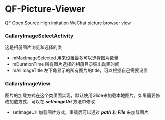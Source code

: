 # QF-Picture-Viewer
QF Open Source High imitation WeChat picture browser view

### GallaryImageSelectActivity
这是相册图片浏览和选择的类

* mMaxImageSelected 用来设置最多可以选择图片数量
* mDurationTime 所有图片选择的相册目录弹出动画时间
* mAllImageTitle 左下角显示的所有图片的title，可以根据自己需要设置

### GallaryImageView
图片的加载方式在这个类里面实现，默认使用Glide来加载本地图片，如果需要修改加载方式，可以在 ***setImageUri*** 方法中修改

* setImageUri 加载图片方式，重载后可以通过 ***path*** 和 ***File*** 来加载图片 
